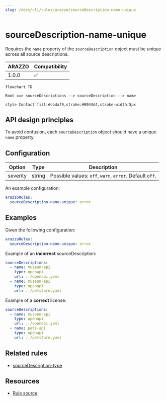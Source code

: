 ```yaml
---
slug: /docs/cli/rules/arazzo/sourceDescription-name-unique
---
```


# sourceDescription-name-unique

Requires the `name` property of the `sourceDescription` object must be unique across all source descriptions.

| ARAZZO | Compatibility |
| ------ | ------------- |
| 1.0.0  | ✅            |

```mermaid
flowchart TD

Root ==> sourceDescriptions --> sourceDescription --> name

style Contact fill:#codaf9,stroke:#0044d4,stroke-width:5px
```

## API design principles

To avoid confusion, each `sourceDescription` object should have a unique `name` property.

## Configuration

| Option   | Type   | Description                                             |
| -------- | ------ | ------------------------------------------------------- |
| severity | string | Possible values: `off`, `warn`, `error`. Default `off`. |

An example configuration:

```yaml
arazzoRules:
  sourceDescription-name-unique: error
```

## Examples

Given the following configuration:

```yaml
arazzoRules:
  sourceDescription-name-unique: error
```

Example of an **incorrect** sourceDescription:

```yaml Object example
sourceDescriptions:
  - name: museum-api
    type: openapi
    url: ../openapi.yaml
  - name: museum-api
    type: openapi
    url: ../petstore.yaml
```

Example of a **correct** license:

```yaml Object example
sourceDescriptions:
  - name: museum-api
    type: openapi
    url: ../openapi.yaml
  - name: pets-api
    type: openapi
    url: ../petstore.yaml
```

## Related rules

- [sourceDescription-type](./sourceDescriptions-type)

## Resources

- [Rule source](https://github.com/Redocly/redocly-cli/blob/main/packages/core/src/rules/arazzo/sourceDescriptions-name-unique.ts)
